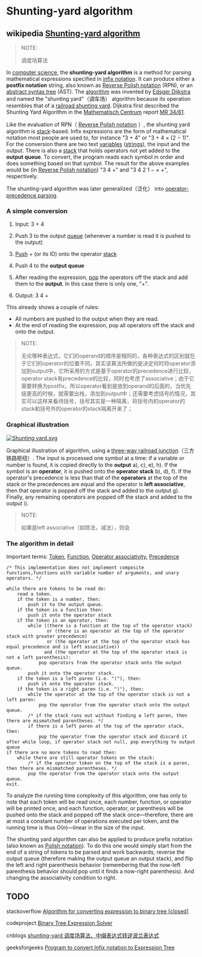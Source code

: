 # Shunting-yard algorithm



## wikipedia [Shunting-yard algorithm](https://en.wikipedia.org/wiki/Shunting-yard_algorithm)

> NOTE: 
>
> 调度场算法

In [computer science](https://en.wikipedia.org/wiki/Computer_science), the **shunting-yard algorithm** is a method for parsing mathematical expressions specified in [infix notation](https://en.wikipedia.org/wiki/Infix_notation). It can produce either a **postfix notation** string, also known as [Reverse Polish notation](https://en.wikipedia.org/wiki/Reverse_Polish_notation) (RPN), or an [abstract syntax tree](https://en.wikipedia.org/wiki/Abstract_syntax_tree) (AST). The [algorithm](https://en.wikipedia.org/wiki/Algorithm) was invented by [Edsger Dijkstra](https://en.wikipedia.org/wiki/Edsger_Dijkstra) and named the "shunting yard"（调车场） algorithm because its operation resembles that of a [railroad shunting yard](https://en.wikipedia.org/wiki/Classification_yard). Dijkstra first described the Shunting Yard Algorithm in the [Mathematisch Centrum](https://en.wikipedia.org/wiki/Mathematisch_Centrum) report [MR 34/61](https://repository.cwi.nl/noauth/search/fullrecord.php?publnr=9251).

Like the evaluation of RPN（ [Reverse Polish notation](https://en.wikipedia.org/wiki/Reverse_Polish_notation) ）, the shunting yard algorithm is [stack](https://en.wikipedia.org/wiki/Stack_(data_structure))-based. Infix expressions are the form of mathematical notation most people are used to, for instance "3 + 4" or "3 + 4 × (2 − 1)". For the conversion there are two text [variables](https://en.wikipedia.org/wiki/Variable_(programming)) ([strings](https://en.wikipedia.org/wiki/String_(computer_science))), the input and the output. There is also a [stack](https://en.wikipedia.org/wiki/Stack_(data_structure)) that holds operators not yet added to the **output queue**. To convert, the program reads each symbol in order and does something based on that symbol. The result for the above examples would be (in [Reverse Polish notation](https://en.wikipedia.org/wiki/Reverse_Polish_notation)) "3 4 +" and "3 4 2 1 − × +", respectively.

The shunting-yard algorithm was later generalized（泛化） into [operator-precedence parsing](https://en.wikipedia.org/wiki/Operator-precedence_parser).

### A simple conversion

1. Input: 3 + 4

2. Push 3 to the output [queue](https://en.wikipedia.org/wiki/Queue_(data_structure)) (whenever a number is read it is pushed to the output)

3. [Push](https://en.wikipedia.org/wiki/Stack_(data_structure)#Basic_architecture_of_a_stack) + (or its ID) onto the operator [stack](https://en.wikipedia.org/wiki/Stack_(data_structure))

4. Push 4 to the **output queue**

5. After reading the expression, [pop](https://en.wikipedia.org/wiki/Stack_(data_structure)#Basic_architecture_of_a_stack) the operators off the stack and add them to the **output**. In this case there is only one, "+". 

6. Output: 3 4 +

   

This already shows a couple of rules:

- All numbers are pushed to the output when they are read.
- At the end of reading the expression, pop all operators off the stack and onto the output.

> NOTE: 
>
> 无论哪种表达式，它们的operand的顺序是相同的，各种表达式的区别就在于它们的operator的位置不同，其实该算法所做的是决定何时将operator添加到output中，它所采用的方式是基于operator的precedence进行比较，operator stack有precedence的比较，同时也考虑了associative；由于它需要转换为postfix，所以operator看到是放到operand的后面的，当优先级更高的时候，就需要出栈，添加到output中；还需要考虑括号的情况，其实可以这样来看待括号，括号其实是一种隔离，将括号内的operator的stack和括号外的operator的stack隔离开来了；

### Graphical illustration

 [![Shunting yard.svg](https://upload.wikimedia.org/wikipedia/commons/thumb/2/24/Shunting_yard.svg/400px-Shunting_yard.svg.png)](https://en.wikipedia.org/wiki/File:Shunting_yard.svg) 

 

Graphical illustration of algorithm, using a [three-way railroad junction](https://en.wikipedia.org/wiki/Wye_junction)（三方铁路枢纽）. The input is processed one symbol at a time: if a variable or number is found, it is copied directly to the **output** a), c), e), h). If the symbol is an **operator**, it is pushed onto the **operator stack** b), d), f). If the operator's precedence is less than that of the **operators** at the top of the stack or the precedences are equal and the operator is **left associative**, then that operator is popped off the stack and added to the output g). Finally, any remaining operators are popped off the stack and added to the output i). 

> NOTE: 
>
> 如果是left associative（如除法，减法），则会

### The algorithm in detail

 Important terms: [Token](https://en.wikipedia.org/wiki/Token_(parser)), [Function](https://en.wikipedia.org/wiki/Function_(mathematics)), [Operator associativity](https://en.wikipedia.org/wiki/Operator_associativity), [Precedence](https://en.wikipedia.org/wiki/Order_of_operations) 

```pseudocode
/* This implementation does not implement composite functions,functions with variable number of arguments, and unary operators. */

while there are tokens to be read do:
    read a token.
    if the token is a number, then:
        push it to the output queue.
    if the token is a function then:
        push it onto the operator stack 
    if the token is an operator, then:
        while ((there is a function at the top of the operator stack)
               or (there is an operator at the top of the operator stack with greater precedence)
               or (the operator at the top of the operator stack has equal precedence and is left associative))
              and (the operator at the top of the operator stack is not a left parenthesis):
            pop operators from the operator stack onto the output queue.
        push it onto the operator stack.
    if the token is a left paren (i.e. "("), then:
        push it onto the operator stack.
    if the token is a right paren (i.e. ")"), then:
        while the operator at the top of the operator stack is not a left paren:
            pop the operator from the operator stack onto the output queue.
        /* if the stack runs out without finding a left paren, then there are mismatched parentheses. */
        if there is a left paren at the top of the operator stack, then:
            pop the operator from the operator stack and discard it
after while loop, if operator stack not null, pop everything to output queue
if there are no more tokens to read then:
    while there are still operator tokens on the stack:
        /* if the operator token on the top of the stack is a paren, then there are mismatched parentheses. */
        pop the operator from the operator stack onto the output queue.
exit.
```

To analyze the running time complexity of this algorithm, one has only to note that each token will be read once, each number, function, or operator will be printed once, and each function, operator, or parenthesis will be pushed onto the stack and popped off the stack once—therefore, there are at most a constant number of operations executed per token, and the running time is thus O(*n*)—linear in the size of the input.

The shunting yard algorithm can also be applied to produce prefix notation (also known as [Polish notation](https://en.wikipedia.org/wiki/Polish_notation)). To do this one would simply start from the end of a string of tokens to be parsed and work backwards, reverse the output queue (therefore making the output queue an output stack), and flip the left and right parenthesis behavior (remembering that the now-left parenthesis behavior should pop until it finds a now-right parenthesis). And changing the associativity condition to right.



## TODO

stackoverflow [Algorithm for converting expression to binary tree [closed]](https://stackoverflow.com/questions/42441416/algorithm-for-converting-expression-to-binary-tree)

codeproject [Binary Tree Expression Solver](https://www.codeproject.com/Articles/10316/Binary-Tree-Expression-Solver)

cnblogs [shunting-yard 调度场算法、中缀表达式转逆波兰表达式](https://www.cnblogs.com/magisk/p/8620303.html)

geeksforgeeks [Program to convert Infix notation to Expression Tree](https://www.geeksforgeeks.org/program-to-convert-infix-notation-to-expression-tree/?ref=rp)

